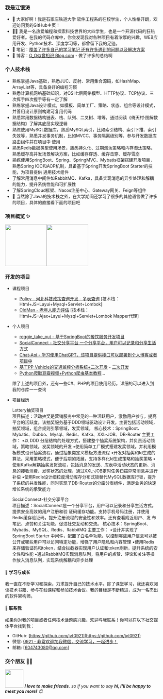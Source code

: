 ### 我是江银涛

- :dog: 大家好啊！我是石家庄铁道大学 软件工程系的在校学生，个人性格开朗，欢迎访问我的GitHub主页！
- :man_technologist: 我是一名热爱编程和探索科技世界的大四学生，也是一个开源代码的狂热爱好者。在我的代码仓库中，你会发现我对各种项目有着浓厚的兴趣，WEB应用开发、Python技术、深度学习等，都曾留下我的足迹。
- :seedling: 笔记：[覆盖了许多自己的学习笔记 还有许多遇到的问题以及解决方案](https://github.com/jyt0921/jyt0921/blob/main/Photo/img_1.jpg)
- :pencil: 博客：[O_O似曾相识 Blog.com](https://www.cnblogs.com/jyt604743080/) - 做了许多的总结啊

### 个人技术栈
 -  熟练掌握Java基础，熟悉JUC、反射、常用集合源码，如HashMap、ArrayList等，具备良好的编程习惯
 -  熟悉计算机网络基础知识，对OSI七层网络模型、HTTP协议、TCP协议、三次挥手四次握手等有一定了解 
 -	熟练掌握Java设计模式，如模板、简单工厂、策略、状态、组合等设计模式，并善用设计原则构建可复用代码
 -	熟悉常用数据结构链表、栈、队列、二叉树、堆等，通过阅读《倚天村·图解数据结构》了解其底层实现逻辑
 -	熟练使用MySQL数据库，熟悉MySQL索引，比如索引结构、索引下推、索引失效等，熟悉并发事务机制，比如MVCC，事务隔离级别等，参与开发数据库路由组件并在项目中 
    使用
 -	熟悉Redis数据类型使用场景，熟悉持久化、过期淘汰策略和内存淘汰策略，熟悉缓存高并发场景解决方案，比如缓存穿透、缓存击穿、缓存雪崩
 -	熟练使用SpringBoot、Spring、SpringMVC、Mybatis框架搭建开发项目，熟悉Spring IOC和AOP机制，具备基于Spring开发SpringBoot Starter的技能，为项目提供 
    通用技术组件
 -	了解常用消息中间件如RabbitMQ、Kafka，具备实现消息的异步处理和解耦的能力，提升系统性能和可扩展性
 -	了解SpringCloud框架、Nacos注册中心、Gateway网关、Feign等组件
 - :feet: 当然除了Java的技术栈之外，在大学期间还学习了很多的其他语言做了许多的项目，具体的直接看下面的项目吧
### 项目概览 ✨

<img align="" height="137px" src="https://github-readme-stats.vercel.app/api?username=0921&hide_title=true&hide_border=true&show_icons=true&include_all_commits=true&line_height=21&bg_color=0,EC6C6C,FFD479,FFFC79,73FA79&theme=graywhite&locale=cn" /><img align="" height="137px" src="https://github-readme-stats.vercel.app/api/top-langs/?username=fuzhengwei&hide_title=true&hide_border=true&layout=compact&bg_color=0,73FA79,73FDFF,D783FF&theme=graywhite&locale=cn" />

### 开发的项目

- 课程项目
  - [Policy - 河北科技政策查询开发 - 多表查询](https://github.com/jyt0921/class-04-policy)  [技术栈：Html+JS+Layui+Mysql+Servlet+Lombok] 
  - [OldMan - 老年人能力评估](https://github.com/jyt0921/OldMan0)  [技术栈：Html+JS+Ajax+Layui+Mysql+Servlet+Lombok  Mapper代理]

- 个人项目
  - [reggie_take_out - 基于SpringBoot的餐饮服务开发项目](https://github.com/jyt0921/reggie_take_out)
  - [SocialConnect - 社交分享平台 一个分享平台，用户可以记录和分享生活方式]()
  - [Chat-Api - 学习使用ChatGPT，该项目提供接口可以部署到个人博客或者项目中](https://github.com/jyt0921/chat-api-jyt)
  - [基于PP-Vehicle的交通监控分析系统+二次开发](https://aistudio.baidu.com/projectdetail/6511451) - [二次开发](https://aistudio.baidu.com/projectdetail/6673712)
  - [Python爬取豆瓣视频+Python爬虫基本教程](https://github.com/jyt0921/douban)...
 
  除了上述的项目外，还有一些C#、PHP的项目使用经历，详细的可以进入到我的仓库一一查询

- 项目经历
  
	Lottery抽奖项目                                                                                               
	项目描述：活动抽奖是营销服务中常见的一种活跃用户，激励用户参与，提高平台的活跃度。该抽奖服务基于DDD领域驱动设计开发，主要包括活动领域，抽奖领域，组合规则引擎领域，发奖领域。
	核心技术：SpringBoot、Mybatis、Dubbo、Mysql、Redis、Kafka、XXL-JOB、DB-Router
	主要工作：
	•以 DDD 分层结构的处理方式，搭建整个抽奖系统架构，并负责活动领域，策略领域，发奖领域的开发
	•使用简单工厂模式搭建发奖领域，并利用模板模式设计抽奖流程，通过抽象类定义模板方法流程
	•开发对抽奖和Id生成的算法，采用策略模式，便于后期的拓展，支持多样化Id生成策略和抽奖策略
	•使用Kafka解耦抽奖发货流程，包括消息的发送、库表中活动状态的更新、消息的接收消费、发奖状态的处理，通过XXL-JOB定时任务扫描异常消息并进行补偿
	•使用Redis设计细粒度滑动库存分布式锁替代MySQL数据库行锁，提升了系统的并发性能，同时实现了DB-Router的分库分表组件，满足业务的快速增长系统的承受能力
	
	SocialConnect-社交分享平台                                                                           
	项目描述：SocialConnect是一个分享平台，用户可以记录和分享生活方式。提供安全高效的用户注册和验 证码缓存功能。支持手机号码注册，并使用Redis缓存验证码，提升注册流程的安全性和效率。还有查看附近用户、发 
        布笔记、点赞和关注功能，促进社交互动和交流。
	核心技术：SpringBoot、Mybatis、MySQL、Redis、RabbitMQ
	主要工作：
	•设计并实现了SpringBoot Starter 中间件，配置了白名单功能，以控制哪些用户信息可以被公开或哪些用户可以访问特定功能，增强了用户隐私和内容管理
	•使用Redis来存储验证码和token，结合拦截器实现用户认证和token刷新，提升系统的安全性和性能
	•通过RabbitMQ实现消息队列，将用户的点赞、评论和关注等操作放入消息队列，实现系统解耦和异步处理

#### 🌱 学习与成长

我一直在不断学习和探索，力求提升自己的技术水平。除了课堂学习，我还喜欢阅读技术书籍、参与在线课程和参加技术会议。我的目标是不断精进，成为一名杰出的软件架构师。

#### 🤝 联系我

如果你对我的项目或者任何技术话题感兴趣，欢迎与我联系！你可以在以下社交媒体平台找到我：

- GitHub: [https://github.com/jyt0921](https://github.com/jyt0921)
- 微信: [0921 - 非常欢迎加我微信，交流学习，一起进步！](https://github.com/jyt0921/jyt0921/blob/main/Photo/WeChat.jpg)
- 邮箱: [604743080@qq.com]

### 交个朋友 👬🏻

<img src="https://media.giphy.com/media/LnQjpWaON8nhr21vNW/giphy.gif" width="60"> <em><b>I love to make friends.</b> so if you want to say <b>hi, I'll be happy to meet you more!</b> 😊</em>
